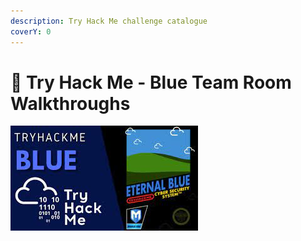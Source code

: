 ```yaml
---
description: Try Hack Me challenge catalogue
coverY: 0
---
```


# 🥇 Try Hack Me - Blue Team Room Walkthroughs



![](<../.gitbook/assets/WI (1).jpg>)
